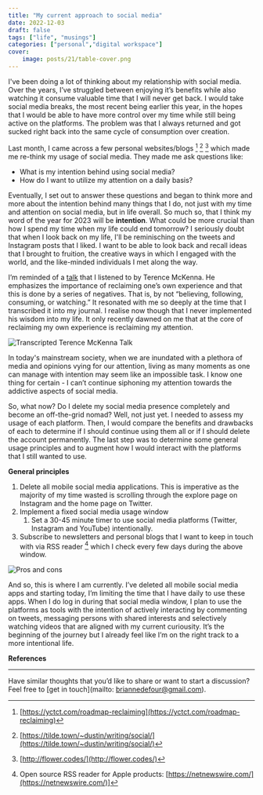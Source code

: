 ```yaml
---
title: "My current approach to social media"
date: 2022-12-03
draft: false
tags: ["life", "musings"]
categories: ["personal","digital workspace"]
cover:
    image: posts/21/table-cover.png
---
```


I've been doing a lot of thinking about my relationship with social media. Over the years, I’ve struggled between enjoying it’s benefits while also watching it consume valuable time that I will never get back. I would take social media breaks, the most recent being earlier this year, in the hopes that I would be able to have more control over my time while still being active on the platforms. The problem was that I always returned and got sucked right back into the same cycle of consumption over creation.  

Last month, I came across a few personal websites/blogs [^1] [^2] [^3] which made me re-think my usage of social media. They made me ask questions like:

- What is my intention behind using social media?
- How do I want to utilize my attention on a daily basis?

Eventually, I set out to answer these questions and began to think more and more about the intention behind many things that I do, not just with my time and attention on social media, but in life overall. So much so, that I think my word of the year for 2023 will be **intention**. What could be more crucial than how I spend my time when my life could end tomorrow? I seriously doubt that when I look back on my life, I'll be reminisching on the tweets and Instagram posts that I liked. I want to be able to look back and recall ideas that I brought to fruition, the creative ways in which I engaged with the world, and the like-minded individuals I met along the way.

I’m reminded of a [talk]([https://www.youtube.com/watch?v=Eb_UJrefejU](https://www.youtube.com/watch?v=Eb_UJrefejU)) that I listened to by Terence McKenna. He emphasizes the importance of reclaiming one’s own experience and that this is done by a series of negatives. That is, by not “believing, following, consuming, or watching.” It resonated with me so deeply at the time that I transcribed it into my journal. I realise now though that I never implemented his wisdom into my life. It only recently dawned on me that at the core of reclaiming my own experience is reclaiming my attention.

![Transcripted Terence McKenna Talk](/posts/21/terence-mckenna.jpg)

In today's mainstream society, when we are inundated with a plethora of media and opinions vying for our attention, living as many moments as one can manage with intention may seem like an impossible task. I know one thing for certain - I can’t continue siphoning my attention towards the addictive aspects of social media. 

So, what now? Do I delete my social media presence completely and become an off-the-grid nomad? Well, not just yet. I needed to assess my usage of each platform. Then, I would compare the benefits and drawbacks of each to determine if I should continue using them all or if I should delete the account permanently. The last step was to determine some general usage principles and to augment how I would interact with the platforms that I still wanted to use. 

**General principles**

1. Delete all mobile social media applications. This is imperative as the majority of my time wasted is scrolling through the explore page on Instagram and the home page on Twitter.
2. Implement a fixed social media usage window
    1. Set a 30-45 minute timer to use social media platforms (Twitter, Instagram and YouTube) intentionally.
3. Subscribe to newsletters and personal blogs that I want to keep in touch with via RSS reader [^4] which I check every few days during the above window.

![Pros and cons](/posts/21/table.png)

And so, this is where I am currently. I’ve deleted all mobile social media apps and starting today, I’m limiting the time that I have daily to use these apps. When I do log in during that social media window, I plan to use the platforms as tools with the intention of actively interacting by commenting on tweets, messaging persons with shared interests and selectively watching videos that are aligned with my current curiousity. It’s the beginning of the journey but I already feel like I’m on the right track to a more intentional life.

**References**

[^1]: [https://yctct.com/roadmap-reclaiming](https://yctct.com/roadmap-reclaiming)

[^2]: [https://tilde.town/~dustin/writing/social/](https://tilde.town/~dustin/writing/social/) 

[^3]: [http://flower.codes/](http://flower.codes/)

[^4]: Open source RSS reader for Apple products: [https://netnewswire.com/](https://netnewswire.com/)]

---

Have similar thoughts that you’d like to share or want to start a discussion? Feel free to [get in touch](mailto: briannedefour@gmail.com). 